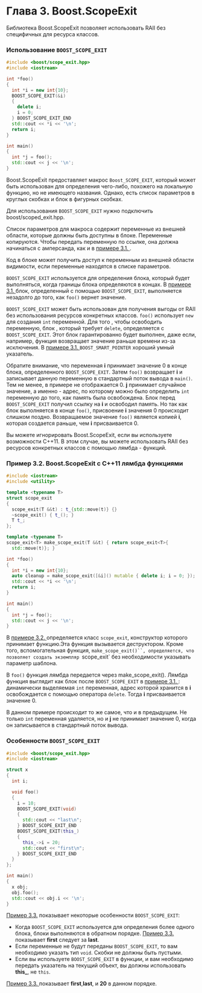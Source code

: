 # Глава 3. Boost.ScopeExit

Библиотека Boost.ScopeExit позволяет использовать RAII без специфичных для ресурса классов.

<a id="ex.boost::BOOST_SCOPE_EXIT_01"></a>
### Использование `BOOST_SCOPE_EXIT`
```cpp
#include <boost/scope_exit.hpp>
#include <iostream>

int *foo()
{
  int *i = new int{10};
  BOOST_SCOPE_EXIT(&i)
  {
    delete i;
    i = 0;
  } BOOST_SCOPE_EXIT_END
  std::cout << *i << '\n';
  return i;
}

int main()
{
  int *j = foo();
  std::cout << j << '\n';
}
```

Boost.ScopeExit предоставляет макрос `Boost_SCOPE_EXIT`, который может быть использован для определения чего-либо, похожего на локальную функцию, но не имеющего названия. Однако, есть список параметров в круглых скобках и блок в фигурных скобках.

Для использования `BOOST_SCOPE_EXIT` нужно подключить boost/scoped_exit.hpp.

Список параметров для макроса содержит переменные из внешней области, которые должны быть доступны в блоке. Переменные копируются. Чтобы передать переменную по ссылке, она должна начинаться с амперсанда, как и в [примере 3.1. ](#ex.BOOST_SCOPE_EXIT_01).

Код в блоке может получить доступ к переменным из внешней области видимости, если переменные находятся в списке параметров.

`BOOST_SCOPE_EXIT` используется для определения блока, который будет выполняться, когда границы блока определяются в концах. В [примере 3.1. ](#ex.BOOST_SCOPE_EXIT_01) блок, определенный с помощью `BOOST_SCOPE_EXIT`, выполняется незадолго до того, как `foo()` вернет значение.

`BOOST_SCOPE_EXIT` может быть использован для получения выгоды от RAII без использования ресурсов конкретных классов. `foo()` использует `new` для создания `int` переменной. Для того , чтобы освободить переменную, блок , который требует `delete`, определяется с `BOOST_SCOPE_EXIT`. Этот блок гарантированно будет выполнен, даже если, например, функция возвращает значение раньше времени из-за исключения. В [примере 3.1. ](#ex.BOOST_SCOPE_EXIT_01) `BOOST_SMART_POINTER` хороший умный указатель.

Обратите внимание, что переменная **i** принимает значение 0 в конце блока, определенного `BOOST_SCOPE_EXIT`. Затем `foo()` возвращает **i** и записывает данную переменную в стандартный поток вывода в `main()`. Тем не менее, в примере не отображается 0. **j** принимает случайное значение, а именно - адрес, по которому можно было определить `int` переменную до того, как память была освобождена. Блок перед `BOOST_SCOPE_EXIT` получил ссылку на **i** и освободил память. Но так как блок выполняется в конце `foo()`, присвоение **i** значения 0 происходит слишком поздно. Возвращаемое значение `foo()` является копией **i**, которая создается раньше, чем **i** присваивается 0.

Вы можете игнорировать Boost.ScopeExit, если вы используете возможности C++11. В этом случае, вы можете использовать RAII без ресурсов конкретных классов с помощью лямбда - функций.

<a id="ex.lambda_01"></a>      
### Пример 3.2. Boost.ScopeExit с C++11 лямбда функциями
```cpp
#include <iostream>
#include <utility>

template <typename T>
struct scope_exit
{
  scope_exit(T &&t) : t_{std::move(t)} {}
  ~scope_exit() { t_(); }
  T t_;
};

template <typename T>
scope_exit<T> make_scope_exit(T &&t) { return scope_exit<T>{
  std::move(t)}; }

int *foo()
{
  int *i = new int{10};
  auto cleanup = make_scope_exit([&i]() mutable { delete i; i = 0; });
  std::cout << *i << '\n';
  return i;
}

int main()
{
  int *j = foo();
  std::cout << j << '\n';
}
```

В [примере 3.2. ](#ex.lambda_01) определяется класс `scope_exit`, конструктор которого принимает функцию.Эта функция вызывается деструктором. Кроме того, вспомогательная функция, `make_scope_exit()``, определяется, что позволяет создать экземпляр `scope_exit` без необходимости указывать параметр шаблона.

В `foo()` функция лямбда передается через make_scope_exit(). Лямбда функция выглядит как блок после `BOOST_SCOPE_EXIT` в [примере 3.1. ](#ex.BOOST_SCOPE_EXIT_01): динамически выделяемая `int` переменная, адрес которой хранится в **i** освобождается с помощью оператора  `delete`. Тогда **i** присваивается значение 0.

В данном примере происходит то же самое, что и в  предыдущем. Не только `int` переменная удаляется, но и **j** не принимает значение 0, когда он записывается в стандартный поток вывода.

<a id="ex.Peculiarities_01"></a>
### Особенности `BOOST_SCOPE_EXIT`

```cpp
#include <boost/scope_exit.hpp>
#include <iostream>

struct x
{
  int i;

  void foo()
  {
    i = 10;
    BOOST_SCOPE_EXIT(void)
    {
      std::cout << "last\n";
    } BOOST_SCOPE_EXIT_END
    BOOST_SCOPE_EXIT(this_)
    {
      this_->i = 20;
      std::cout << "first\n";
    } BOOST_SCOPE_EXIT_END
  }
};

int main()
{
  x obj;
  obj.foo();
  std::cout << obj.i << '\n';
}
```

[Пример 3.3.](#ex.Peculiarities_01) показывает некоторые особенности `BOOST_SCOPE_EXIT`:
* Когда `BOOST_SCOPE_EXIT` используется для определения более одного блока, блоки выполняются в обратном порядке. [Пример 3.3. ](#ex.Peculiarities_01) показывает **first** следует за **last**.
* Если переменные не будут переданы `BOOST_SCOPE_EXIT`, то вам необходимо указать тип `void`. Скобки не должны быть пустыми.
* Если вы используете `BOOST_SCOPE_EXIT` в функции, и вам необходимо передать указатель на текущий объект, вы должны использовать **this_**, не `this`.

[Пример 3.3. ](#ex.Peculiarities_01) показывает **first**,**last**, и **20** в данном порядке.     
